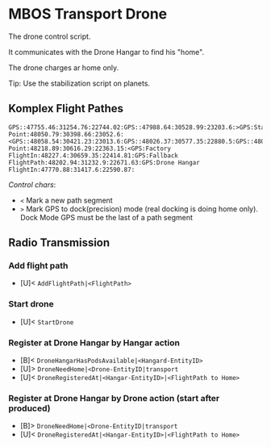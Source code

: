 # MBOS Transport Drone
The drone control script.

It communicates with the Drone Hangar to find his "home".

The drone charges ar home only.

Tip: Use the stabilization script on planets.

## Komplex Flight Pathes
    GPS::47755.46:31254.76:22744.02:GPS::47988.64:30528.99:23203.6:>GPS:Start Point:48050.79:30398.66:23052.6:<GPS::48058.54:30421.23:23013.6:GPS::48026.37:30577.35:22880.5:GPS::48089.26:30621.37:22682.89:GPS::48122.93:30572.5:22677.53:GPS::48178.75:30611.43:22521.67:>GPS:Target Point:48218.89:30616.29:22363.15:<GPS:Factory FlightIn:48227.4:30659.35:22414.81:GPS:Fallback FlightPath:48202.94:31232.9:22671.63:GPS:Drone Hangar FlightIn:47770.88:31417.6:22590.87:

*Control chars*:
* `<` Mark a new path segment
* `>` Mark GPS to dock(precision) mode (real docking is doing home only). Dock Mode GPS must be the last of a path segment

## Radio Transmission
### Add flight path
* [U]< `AddFlightPath|<FlightPath>`
### Start drone
* [U]< `StartDrone`
### Register at Drone Hangar by Hangar action
* [B]< `DroneHangarHasPodsAvailable|<Hangard-EntityID>`
* [U]> `DroneNeedHome|<Drone-EntityID|transport`
* [U]< `DroneRegisteredAt|<Hangar-EntityID>|<FlightPath to Home>`
### Register at Drone Hangar by Drone action (start after produced)
* [B]> `DroneNeedHome|<Drone-EntityID|transport`
* [U]< `DroneRegisteredAt|<Hangar-EntityID>|<FlightPath to Home>`